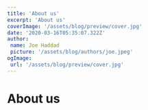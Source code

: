 ```yaml
---
title: 'About us'
excerpt: 'About us'
coverImage: '/assets/blog/preview/cover.jpg'
date: '2020-03-16T05:35:07.322Z'
author:
 name: Joe Haddad
 picture: '/assets/blog/authors/joe.jpeg'
ogImage:
 url: '/assets/blog/preview/cover.jpg'
---
```


# About us
